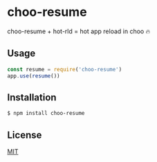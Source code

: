 # choo-resume

choo-resume + hot-rld = hot app reload in choo 🔥

## Usage

```js
const resume = require('choo-resume')
app.use(resume())
```

## Installation
```sh
$ npm install choo-resume
```

## License
[MIT](https://tldrlegal.com/license/mit-license)
